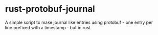 # rust-protobuf-journal
A simple script to make journal like entries using protobuf - one entry per line prefixed with a timestamp - but in rust
